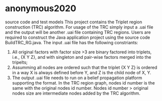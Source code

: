 # anonymous2020
source code and test models
This project contains the Triplet region construction (TRC) algorithm. For usage of the TRC simply input a .uai file and the output will be another .uai file containing TRC regions. Users are required to construct the Java application project using the source code BuildTRC_RG.java. The input .uai file has the following constriants:

1. All original factors with factor size >3 are binary factored into triplets, i.e., {X Y Z}, and with singleton and pair-wise factors merged into the tripelts;
2. Assumming all nodes are ordered such that the triplet {X Y Z} is ordered in a way X is always defined before Y, and Z is the child node of X, Y.
3. The output .uai file needs to run on a belief propagation platform supporting the format. In the TRC region graph, nodes id number is the same with the original nodes id number. Nodes id number > original nodes size are intermediate nodes added by the TRC algorithm.



